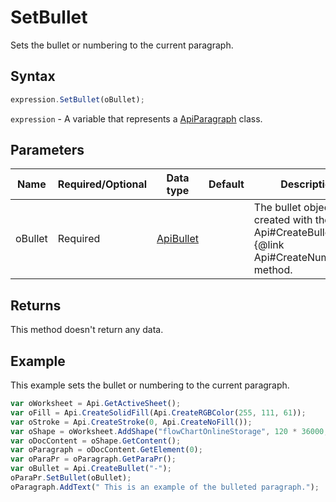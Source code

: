 # SetBullet

Sets the bullet or numbering to the current paragraph.

## Syntax

```javascript
expression.SetBullet(oBullet);
```

`expression` - A variable that represents a [ApiParagraph](../ApiParagraph.md) class.

## Parameters

| **Name** | **Required/Optional** | **Data type** | **Default** | **Description** |
| ------------- | ------------- | ------------- | ------------- | ------------- |
| oBullet | Required | [ApiBullet](../../ApiBullet/ApiBullet.md) |  | The bullet object created with the &#123;@link Api#CreateBullet&#125; or &#123;@link Api#CreateNumbering&#125; method. |

## Returns

This method doesn't return any data.

## Example

This example sets the bullet or numbering to the current paragraph.

```javascript
var oWorksheet = Api.GetActiveSheet();
var oFill = Api.CreateSolidFill(Api.CreateRGBColor(255, 111, 61));
var oStroke = Api.CreateStroke(0, Api.CreateNoFill());
var oShape = oWorksheet.AddShape("flowChartOnlineStorage", 120 * 36000, 35 * 36000, oFill, oStroke, 0, 2 * 36000, 0, 3 * 36000);
var oDocContent = oShape.GetContent();
var oParagraph = oDocContent.GetElement(0);
var oParaPr = oParagraph.GetParaPr();
var oBullet = Api.CreateBullet("-");
oParaPr.SetBullet(oBullet);
oParagraph.AddText(" This is an example of the bulleted paragraph.");
```
